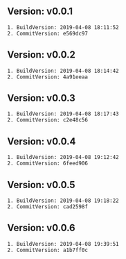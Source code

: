 ## Version: v0.0.1
	1. BuildVersion: 2019-04-08 18:11:52
	2. CommitVersion: e569dc97
## Version: v0.0.2
	1. BuildVersion: 2019-04-08 18:14:42
	2. CommitVersion: 4a91eeaa
## Version: v0.0.3
	1. BuildVersion: 2019-04-08 18:17:43
	2. CommitVersion: c2e48c56
## Version: v0.0.4
	1. BuildVersion: 2019-04-08 19:12:42
	2. CommitVersion: 6feed906
## Version: v0.0.5
	1. BuildVersion: 2019-04-08 19:18:22
	2. CommitVersion: cad2598f
## Version: v0.0.6
	1. BuildVersion: 2019-04-08 19:39:51
	2. CommitVersion: a1b7ff0c
